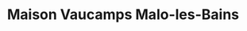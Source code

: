 ---
title: "Maison Vaucamps Malo-les-Bains"
url: /dunkerque/maison-vaucamps-malo-les-bains/
shop: pâtisserie
---